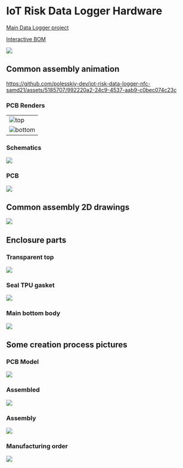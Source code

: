 # IoT Risk Data Logger Hardware

[Main Data Logger project](https://github.com/polesskiy-dev/iot-risk-data-logger-nfc-samd21)

[Interactive BOM](https://htmlpreview.github.io/?https://github.com/polesskiy-dev/iot-risk-data-logger-nfc-samd21-hardware/blob/main/bom/ibom.html)

![](https://github.com/polesskiy-dev/iot-risk-data-logger-nfc-samd21-hardware/blob/main/docs/assets/logger-assembly_v7_2023-Aug-21_06-55-26PM-000_CustomizedView26145487162.png)

## Common assembly animation

https://github.com/polesskiy-dev/iot-risk-data-logger-nfc-samd21/assets/5185707/992220a2-24c9-4537-aab9-c0bec074c23c

### PCB Renders

<table>
  <tr>
    <td> <img src="https://github.com/polesskiy-dev/iot-risk-data-logger-nfc-samd21-hardware/blob/main/docs/assets/iot-data-logger-nfc-samd21-top.png"  alt="top" ></td>
   </tr> 
   <tr>
      <td><img src="https://github.com/polesskiy-dev/iot-risk-data-logger-nfc-samd21-hardware/blob/main/docs/assets/iot-data-logger-nfc-samd21-bottom.png" alt="bottom"></td>
  </tr>
</table>

### Schematics

![](https://github.com/polesskiy-dev/iot-risk-data-logger-nfc-samd21-hardware/blob/main/docs/assets/schematics.png)

### PCB

![](https://github.com/polesskiy-dev/iot-risk-data-logger-nfc-samd21-hardware/blob/main/docs/assets/pcb.png)

## Common assembly 2D drawings

![](https://github.com/polesskiy-dev/iot-risk-data-logger-nfc-samd21-hardware/blob/main/docs/assets//creation-process/logger-assembly-dimensions.png)

## Enclosure parts

### Transparent top

![](https://github.com/polesskiy-dev/iot-risk-data-logger-nfc-samd21-hardware/blob/main/docs/assets/creation-process/Logger%20transparent%20top%20v11.png)

### Seal TPU gasket

![](https://github.com/polesskiy-dev/iot-risk-data-logger-nfc-samd21-hardware/blob/main/docs/assets/creation-process/Logger%20gasket%20v17.png)

### Main bottom body

![](https://github.com/polesskiy-dev/iot-risk-data-logger-nfc-samd21-hardware/blob/main/docs/assets/creation-process/Logger%20bottom%20enclosure%20v33.png)

## Some creation process pictures

### PCB Model

![](https://github.com/polesskiy-dev/iot-risk-data-logger-nfc-samd21-hardware/blob/main/docs/assets/creation-process/Logger%20PCB%20board%20v6.png)

### Assembled

![](https://github.com/polesskiy-dev/iot-risk-data-logger-nfc-samd21-hardware/blob/main/docs/assets/creation-process/Screenshot%202023-08-21%20at%2022.18.43.png)

### Assembly

![](https://github.com/polesskiy-dev/iot-risk-data-logger-nfc-samd21-hardware/blob/main/docs/assets/creation-process/Screenshot%202023-08-21%20at%2022.19.28.png)

### Manufacturing order

![](https://github.com/polesskiy-dev/iot-risk-data-logger-nfc-samd21-hardware/blob/main/docs/assets/creation-process/Screenshot%202023-08-20%20at%2022.51.52.png)
